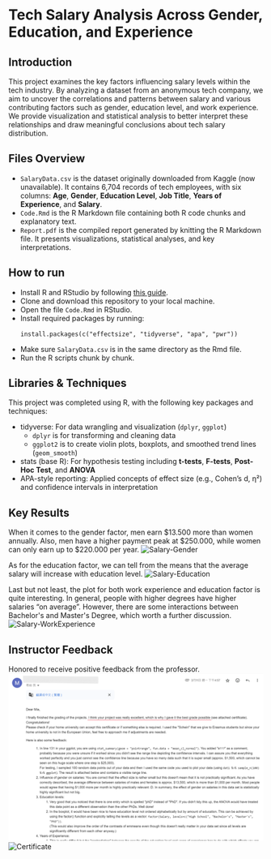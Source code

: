 # Tech Salary Analysis Across Gender, Education, and Experience

## Introduction
This project examines the key factors influencing salary levels within the tech industry. By analyzing a dataset from an anonymous tech company, we aim to uncover the correlations and patterns between salary and various contributing factors such as gender, education level, and work experience. We provide visualization and statistical analysis to better interpret these relationships and draw meaningful conclusions about tech salary distribution. 

## Files Overview
- `SalaryData.csv` is the dataset originally downloaded from Kaggle (now unavailable). It contains 6,704 records of tech employees, with six columns: **Age**, **Gender**, **Education Level**, **Job Title**, **Years of Experience**, and **Salary**.
- `Code.Rmd` is the R Markdown file containing both R code chunks and explanatory text.
- `Report.pdf` is the compiled report generated by knitting the R Markdown file. It presents visualizations, statistical analyses, and key interpretations.

## How to run
- Install R and RStudio by following [this guide](https://rstudio-education.github.io/hopr/starting.html). 
- Clone and download this repository to your local machine.
- Open the file `Code.Rmd` in RStudio.
- Install required packages by running: 
  ```{R}
  install.packages(c("effectsize", "tidyverse", "apa", "pwr"))
  ```
- Make sure `SalaryData.csv` is in the same directory as the Rmd file.
- Run the R scripts chunk by chunk. 

## Libraries & Techniques
This project was completed using R, with the following key packages and techniques:
- tidyverse: For data wrangling and visualization (`dplyr`, `ggplot`)
  - `dplyr` is for transforming and cleaning data
  - `ggplot2` is to create violin plots, boxplots, and smoothed trend lines (`geom_smooth`)
- stats (base R): For hypothesis testing including **t-tests**, **F-tests**, **Post-Hoc Test**, and **ANOVA**
- APA-style reporting: Applied concepts of effect size (e.g., Cohen’s d, η²) and confidence intervals in interpretation

## Key Results
When it comes to the gender factor, men earn $13.500 more than women annually. Also, men have a higher payment peak at $250.000, while women can only earn up to $220.000 per year. 
![Salary-Gender](/img/salary-gender.png)  

As for the education factor, we can tell from the means that the average salary will increase with education level. 
![Salary-Education](/img/salary-education.png)  

Last but not least, the plot for both work experience and education factor is quite interesting. In general, people with higher degrees have higher salaries “on average”. However, there are some interactions between Bachelor's and Master's Degree, which worth a further discussion. 
![Salary-WorkExperience](/img/salary-experience.png)  

## Instructor Feedback
Honored to receive positive feedback from the professor.
![Email_Feedback](/img/feedback.png)
![Certificate](/img/certificate.jpg)
